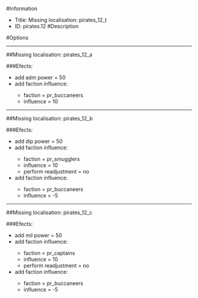 #Information
 - Title: Missing localisation: pirates_12_t
 - ID: pirates.12
#Description

#Options

___
##Missing localisation: pirates_12_a

###Efects:<ul><li>add adm power = 50</li><li>add faction influence:</li><ul><li>faction = pr_buccaneers</li><li>influence = 10</li></ul></ul>

___
##Missing localisation: pirates_12_b

###Efects:<ul><li>add dip power = 50</li><li>add faction influence:</li><ul><li>faction = pr_smugglers</li><li>influence = 10</li><li>perform readjustment = no</li></ul><li>add faction influence:</li><ul><li>faction = pr_buccaneers</li><li>influence = -5</li></ul></ul>

___
##Missing localisation: pirates_12_c

###Efects:<ul><li>add mil power = 50</li><li>add faction influence:</li><ul><li>faction = pr_captains</li><li>influence = 10</li><li>perform readjustment = no</li></ul><li>add faction influence:</li><ul><li>faction = pr_buccaneers</li><li>influence = -5</li></ul></ul>

